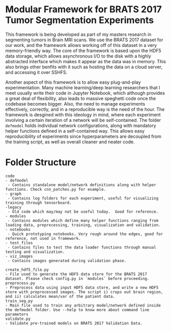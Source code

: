 # Modular Framework for BRATS 2017 Tumor Segmentation Experiments

This framework is being developed as part of my masters research in segmenting tumors in Brain MRI scans.
We use the BRATS 2017 dataset for our work, and the framework allows working off of this dataset in a very
memory-friendly way. The core of the framework is based upon the HDF5 data storage, which allows asynchronous
I/O to the disk with a highly abstracted interface which makes it appear as the data was in memory. This also
brings other benfits with it such as hosting the data on a cloud server, and accessing it over SSHFS.

Another aspect of this framework is to allow easy plug-and-play experimentation. Many machine learning/deep learning
researchers that I meet usually write their code in Jupyter Notebook, which although provides a great deal of flexibility,
also leads to massive speghetti code once the codebase becomes bigger. Also, the need to manage experiments effectively,
correctly, and in a reproducible way is the need of the hour. The framework is desgined with this ideology in mind,
where each experiment involving a certain iteration of a network will be self-contained. The folder `defmodel` holds
individual network configurations, along with mandatory helper functions defined in a self-contained way. This allows
easy reproducibility of experiments since hyperparameters are decoupled from the training script, as well as overall
cleaner and neater code.

# Folder Structure

```
code
- defmodel
 - Contains standalone model/network definitions along with helper functions. Check cnn_patches.py for example.
- graph
 - Contains log folders for each experiment, useful for visualizing training through tensorboard.
-legacy
 - Old code which may/may not be useful today.  Good for reference.
- modules
 - Contains modules which define many helper functions ranging from loading data, preprocessing, training, visualization and validation.
- notebooks
 - Quick prototyping notebooks. Very rough around the edges, good for reference, not used in framework.
- test_files
 - Contains files to test the data loader functions through manual testing and visualization.
- viz_images
 - Contains images generated during validation phase.

create_hdf5_file.py
- File used to generate the HDF5 data store for the BRATS 2017 dataset. Please check config.py in `modules` before proceeding.
preprocess.py
- Preprocess data using input HDF5 data store, and write a new HDF5 store with preprocessed images. The script i) crops out brain region, and ii) calculates mean/var of the patient data.
train_seg.py
- Main file used to train any arbitrary model/network defined inside the defmodel folder. Use --help to know more about command line parameters
validate.py
- Validate pre-trained models on BRATS 2017 Validation Data.
```

